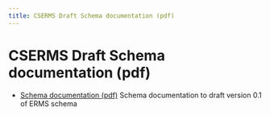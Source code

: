 ```yaml
---
title: CSERMS Draft Schema documentation (pdf)
---
```

CSERMS Draft Schema documentation (pdf)
=======================

- [Schema documentation (pdf)](./ERMS_draft.pdf)
  Schema documentation to draft version 0.1 of ERMS schema
